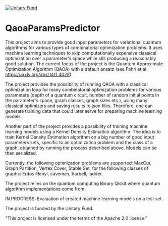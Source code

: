 [![Unitary Fund](https://img.shields.io/badge/Supported%20By-UNITARY%20FUND-brightgreen.svg?style=for-the-badge)](http://unitary.fund)

# QaoaParamsPredictor

This project aims to provide good input parameters for variational quantum algorithms for various types of combinatorial
optimization problems. It uses machine learning techniques to skip computationally expensive classical optimization over
a parameter's space while still producing a reasonably good solution. The current focus of the project is the Quantum
Approximate Optimization Algorithm (QAOA) with a default ansatz (see Fahri et al. https://arxiv.org/abs/1411.4028).

The project provides the possibility of running QAOA with a classical optimization loop for many combinatorial
optimization problems for various parameters (depth of a quantum circuit, number of random initial points in the
parameter's space, graph classes, graph sizes etc.), using many classical optimizers and saving results to json files.
Therefore, one can generate training data that could later serve for preparing machine learning models.

Another part of the project provides a possibility of training machine learning models using a Kernel Density Estimation
algorithm. The idea is to train Kernel Density Estimation algorithm on a big number of good input parameters sets,
specific to an optimization problem and the class of a graph, obtained by running the process described above. Models
can be then serialized.

Currently, the following optimization problems are supported: MaxCut, Graph Partition, Vertex Cover, Stable Set, for the
following classes of graphs: Erdos-Renyi, caveman, barbell, ladder.

The project relies on the quantum computing library Qiskit where quantum algorithm implementations come from.

IN PROGRESS: Evaluation of created machine learning models on a test set.

The project is funded by the Unitary Fund.

"This project is licensed under the terms of the Apache 2.0 license."